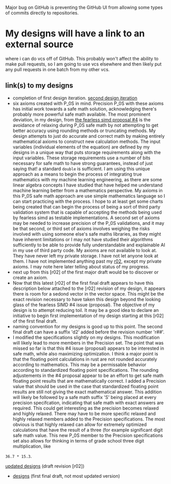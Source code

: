 Major bug on GitHub is preventing the GitHub UI from allowing some types of commits directly to repositories.
# My designs will have a link to an external source
where i can do vcs off of GitHub. This probably won't affect the ability to make pull requests,
so I am going to use vcs elsewhere and then likely put any pull requests in one batch from my other vcs.
## link(s) to my designs 
* completion of first design iteration. [second design iteration](https://github.com/eeshvardasikcm/fearless_simd_P_2-1/blob/p_2_1_docs/P_2-1_docs/eeshvar_das_designs_02.md)
* six axioms created with P_0S in mind. Precision P_0S with these axioms has initial work towards a safe math solution, acknowledging there's probably more powerful safe math available. The most prominent deviation, in my design, from [the fearless simd proposal #4](https://github.com/raphlinus/fearless_simd/issues/4) is the avoidance of relaxing during P_0S safe math by not attempting to get better accuracy using rounding methods or truncating methods. My design attempts to just do accurate and correct math by making entirely mathematical axioms to construct new calculation methods. The input variables (individual elements of the equation) are defined by my designs in a unique way that puts storage requirements along with the input variables. These storage requirements use a number of bits necessary for safe math to have strong guarantees, instead of just saying that! a standard `double` is sufficient. I am using this unique approach as a means to begin the process of integrating true mathematics with my machine learning engineering, as there are some linear algebra concepts I have studied that have helped me understand machine learning better from a mathematics perspective. My axioms in this P_0S safe math approach are use simple mathematics language so I can start practicing with the process. I hope to at least get some charts being created that can begin the process of being a sort of third party validation system that is capable of accepting the methods being used by fearless simd as testable implementations. A second set of axioms may be needed to increase precision of the P_0S validations, and it may be that second, or third set of axioms involves weighing the risks involved with using someone else's safe maths libraries, as they might have inherent limitations or I may not have studied their algorithms sufficiently to be able to provide fully understandable and explainable AI in my use of third party code. My axioms are not available to look at. They have never left my private storage. I have not let anyone look at them. I have not implemented anything past my [r02](https://drive.google.com/file/d/1snBYw8Pq-u_TY1w4keyFxD6Yx-L2-tNa/view), except my private axioms. I may note here later telling about status of my progress.
* next up from this [r02] of the first major draft would be to discover or create an axiom.
* Now that this latest [r02] of the first final draft appears to have this description below attached to the [r02] revision of my design, it appears there is room for a sedond vector in the vector space. This might be the exact revision necessary to have taken this design beyond the looking glass of the fearless SIMD #4 issue (proposal). The objective of my design is to attempt reducing toil. It may be a good idea to declare an initiative to begin first implementation of my design starting at this [r02] of the first final draft.
* naming convention for my designs is good up to this point. The second final draft can have a suffix 'd2' added before the revision number 'r##'.
* I modified the specifications slightly on my designs. This modification will likely lead to more members in the Precision set. The point that was missed so far is that this #4 issue (proposal) appears to be interested in safe math, while also maximizing optimization. I think a major point is that the floating point calculations in rust are not rounded accurately according to mathematics. This may be a permissable behavior according to standardized floating point specifications. The rounding adjustements in the #4 proposal appear to be an effort to get safe math floating point results that are mathematically correct. I added a Precision value that should be used in the case that standardized floating point results are still not giving the exact mathematical answer. This addition will likely be followed by a safe math suffix 'S' being placed at every precision specifcation, indicating that safe math with exact answers are required. This could get interesting as the precision becomes relaxed and highly relaxed. There may have to be more specific relaxed and highly relaxed members added to the Precision specifications. The most obvious is that highly relaxed can allow for extremely optimized calculations that have the result of a three (for example significant digit safe math value. This new P_0S member to the Precision specifications set also allows for thinking in terms of grade school three digit multiplication, like 

`36.7 * 15.3`.

[updated designs](https://drive.google.com/file/d/1snBYw8Pq-u_TY1w4keyFxD6Yx-L2-tNa/view) (draft revision [r02])
* [designs](https://drive.google.com/file/d/197BB5qRIIvdoGUu9vXULITNleHo6P-eV/view) (first final draft, not most updated version)

